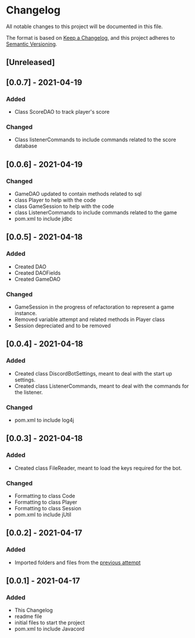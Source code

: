 # Changelog
All notable changes to this project will be documented in this file.

The format is based on [Keep a Changelog](https://keepachangelog.com/en/1.0.0/),
and this project adheres to [Semantic Versioning](https://semver.org/spec/v2.0.0.html).

## [Unreleased]

## [0.0.7] - 2021-04-19
### Added 
- Class ScoreDAO to track player's score

### Changed
- Class listenerCommands to include commands related to the score database

## [0.0.6] - 2021-04-19
### Changed
- GameDAO updated to contain methods related to sql
- class Player to help with the code
- class GameSession to help with the code
- class ListenerCommands to include commands related to the game
- pom.xml to include jdbc

## [0.0.5] - 2021-04-18
### Added
- Created DAO
- Created DAOFields
- Created GameDAO

### Changed
- GameSession in the progress of refactoration to represent a game instance.
- Removed variable attempt and related methods in Player class
- Session depreciated and to be removed

## [0.0.4] - 2021-04-18
### Added
- Created class DiscordBotSettings, meant to deal with the start up settings.
- Created class ListenerCommands, meant to deal with the commands for the listener.

### Changed
- pom.xml to include log4j

## [0.0.3] - 2021-04-18
### Added
- Created class FileReader, meant to load the keys required for the bot.

### Changed
- Formatting to class Code
- Formatting to class Player
- Formatting to class Session
- pom.xml to include jUtil

## [0.0.2] - 2021-04-17
### Added
- Imported folders and files from the [previous attempt](https://github.com/goodguyplayer/MastermindGame-JavaAttempt)

## [0.0.1] - 2021-04-17
### Added
- This Changelog
- readme file
- initial files to start the project
- pom.xml to include Javacord